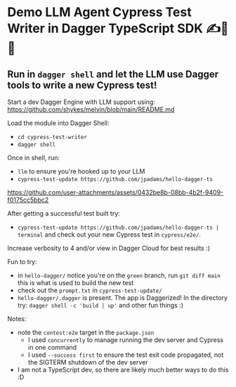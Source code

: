 # Demo LLM Agent Cypress Test Writer in Dagger TypeScript SDK ✍️🤖🧪

## Run in `dagger shell` and let the LLM use Dagger tools to write a new Cypress test!

Start a dev Dagger Engine with LLM support using:
https://github.com/shykes/melvin/blob/main/README.md

Load the module into Dagger Shell:
- `cd cypress-test-writer`
- `dagger shell`

Once in shell, run:
- `llm` to ensure you're hooked up to your LLM
- `cypress-test-update https://github.com/jpadams/hello-dagger-ts`


https://github.com/user-attachments/assets/0432be8b-08bb-4b2f-9409-f0175cc5bbc2


After getting a successful test built try:
- `cypress-test-update https://github.com/jpadams/hello-dagger-ts | terminal`
and check out your new Cypress test in `cypress/e2e/`.

Increase verbosity to 4 and/or view in Dagger Cloud for best results :)

Fun to try:
- in `hello-dagger/` notice you're on the `green` branch, run `git diff main` this is what is used to build the new test
- check out the `prompt.txt` in `cypress-test-update/`
- `hello-dagger/.dagger` is present. The app is Daggerized! In the directory try:
  `dagger shell -c 'build | up'` and other fun things :)

Notes:
- note the `contest:e2e` target in the `package.json`
  - I used `concurrently` to manage running the dev server and Cypress in one command
  - I used `--success first` to ensure the test exit code propagated, not the SIGTERM shutdown of the dev server
- I am not a TypeScript dev, so there are likely much better ways to do this :D
